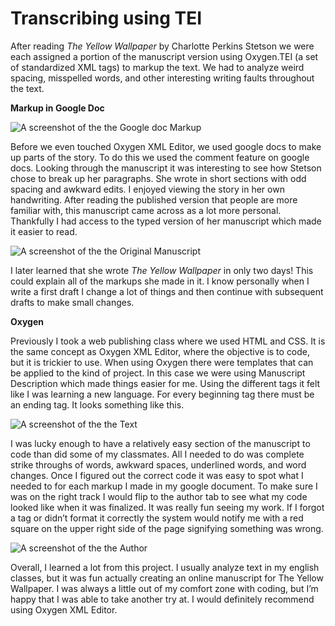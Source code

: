 # **Transcribing using TEI**

After reading *The Yellow Wallpaper* by Charlotte Perkins Stetson we were each assigned a portion of the manuscript version using Oxygen.TEI (a set of standardized XML tags) to markup the text. We had to analyze weird spacing, misspelled words, and other interesting writing faults throughout the text. 

**Markup in Google Doc**

![A screenshot of the the Google doc Markup](https://Emma-Farrar.github.io/Emma-Farrar/images/googledoc.png)

Before we even touched Oxygen XML Editor, we used google docs to make up parts of the story. To do this we used the comment feature on google docs. Looking through the manuscript it was interesting to see how Stetson chose to break up her paragraphs. She wrote in short sections with odd spacing and awkward edits. I enjoyed viewing the story in her own handwriting. After reading the published version that people are more familiar with, this manuscript came across as a lot more personal. Thankfully I had access to the typed version of her manuscript which made it easier to read.

![A screenshot of the the Original Manuscript](https://Emma-Farrar.github.io/Emma-Farrar/images/Manuscript.png)

I later learned that she wrote *The Yellow Wallpaper* in only two days! This could explain all of the markups she made in it. I know personally when I write a first draft I change a lot of things and then continue with subsequent drafts to make small changes. 

**Oxygen**

Previously I took a web publishing class where we used HTML and CSS. It is the same concept as Oxygen XML Editor, where the objective is to code, but it is trickier to use. When using Oxygen there were templates that can be applied to the kind of project. In this case we were using Manuscript Description which made things easier for me. Using the different tags it felt like I was learning a new language. For every beginning tag there must be an ending tag. It looks something like this.

![A screenshot of the the Text](https://Emma-Farrar.github.io/Emma-Farrar/images/Text.png)

I was lucky enough to have a relatively easy section of the manuscript to code than did some of my classmates. All I needed to do was complete strike throughs of words, awkward spaces, underlined words, and word changes. Once I figured out the correct code it was easy to spot what I needed to for each markup I made in my google document. To make sure I was on the right track I would flip to the author tab to see what my code looked like when it was finalized. It was really fun seeing my work. If I forgot a tag or didn’t format it correctly the system would notify me with a red square on the upper right side of the page signifying something was wrong. 

![A screenshot of the the Author](https://Emma-Farrar.github.io/Emma-Farrar/images/Author.png)

Overall, I learned a lot from this project. I usually analyze text in my english classes, but it was fun actually creating an online manuscript for The Yellow Wallpaper. I was always a little out of my comfort zone with coding, but I’m happy that I was able to take another try at. I would definitely recommend using Oxygen XML Editor.
